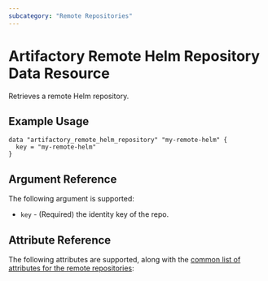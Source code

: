 ```yaml
---
subcategory: "Remote Repositories"
---
```

# Artifactory Remote Helm Repository Data Resource

Retrieves a remote Helm repository.

## Example Usage

```hcl
data "artifactory_remote_helm_repository" "my-remote-helm" {
  key = "my-remote-helm"
}
```

## Argument Reference

The following argument is supported:

* `key` - (Required) the identity key of the repo.

## Attribute Reference

The following attributes are supported, along with the [common list of attributes for the remote repositories](remote.md):